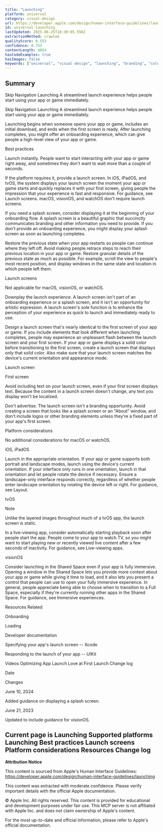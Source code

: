 ```yaml
---
title: "Launching"
platform: universal
category: visual-design
url: https://developer.apple.com/design/human-interface-guidelines/launching
id: universal-launching
lastUpdated: 2025-06-25T18:30:05.556Z
extractionMethod: crawlee
qualityScore: 0.553
confidence: 0.753
contentLength: 4854
hasCodeExamples: true
hasImages: false
keywords: ["universal", "visual-design", "launching", "branding", "color", "design", "images", "interface", "layout", "navigation"]
---
```

## Summary

Skip Navigation
Launching
A streamlined launch experience helps people start using your app or game immediately.

Skip Navigation
Launching
A streamlined launch experience helps people start using your app or game immediately.

Launching begins when someone opens your app or game, includes an initial download, and ends when the first screen is ready. After launching completes, you might offer an onboarding experience, which can give people a high-level view of your app or game.

Best practices

Launch instantly. People want to start interacting with your app or game right away, and sometimes they don't want to wait more than a couple of seconds.

If the platform requires it, provide a launch screen. In iOS, iPadOS, and tvOS, the system displays your launch screen the moment your app or game starts and quickly replaces it with your first screen, giving people the impression that your experience is fast and responsive. For guidance, see Launch screens. macOS, visionOS, and watchOS don't require launch screens.

If you need a splash screen, consider displaying it at the beginning of your onboarding flow. A splash screen is a beautiful graphic that succinctly communicates branding and other information you need to provide. If you don't provide an onboarding experience, you might display your splash screen as soon as launching completes.

Restore the previous state when your app restarts so people can continue where they left off. Avoid making people retrace steps to reach their previous location in your app or game. Restore granular details of the previous state as much as possible. For example, scroll the view to people's most recent position, and display windows in the same state and location in which people left them.

Launch screens

Not applicable for macOS, visionOS, or watchOS.

Downplay the launch experience. A launch screen isn't part of an onboarding experience or a splash screen, and it isn't an opportunity for artistic expression. A launch screen's sole function is to enhance the perception of your experience as quick to launch and immediately ready to use.

Design a launch screen that's nearly identical to the first screen of your app or game. If you include elements that look different when launching completes, people may experience an unpleasant flash between the launch screen and your first screen. If your app or game displays a solid color before transitioning to the first screen, create a launch screen that displays only that solid color. Also make sure that your launch screen matches the device's current orientation and appearance mode.

Launch screen

First screen

Avoid including text on your launch screen, even if your first screen displays text. Because the content in a launch screen doesn't change, any text you display won't be localized.

Don't advertise. The launch screen isn't a branding opportunity. Avoid creating a screen that looks like a splash screen or an "About" window, and don't include logos or other branding elements unless they're a fixed part of your app's first screen.

Platform considerations

No additional considerations for macOS or watchOS.

iOS, iPadOS

Launch in the appropriate orientation. If your app or game supports both portrait and landscape modes, launch using the device's current orientation. If your interface only runs in one orientation, launch in that orientation and let people rotate the device if necessary. Ensure a landscape-only interface responds correctly, regardless of whether people enter landscape orientation by rotating the device left or right. For guidance, see Layout.

tvOS

Note

Unlike the layered images throughout much of a tvOS app, the launch screen is static.

In a live-viewing app, consider automatically starting playback soon after people start the app. People come to your app to watch TV, so you might want to start playing new or recently viewed live content after a few seconds of inactivity. For guidance, see Live-viewing apps.

visionOS

Consider launching in the Shared Space even if your app is fully immersive. Opening a window in the Shared Space lets you provide more context about your app or game while giving it time to load, and it also lets you present a control that people can use to open your fully immersive experience. In general, people appreciate being able to choose when to transition to a Full Space, especially if they're currently running other apps in the Shared Space. For guidance, see Immersive experiences.

Resources
Related

Onboarding

Loading

Developer documentation

Specifying your app's launch screen -- Xcode

Responding to the launch of your app -- UIKit

Videos
Optimizing App Launch
Love at First Launch
Change log

Date

Changes

June 10, 2024

Added guidance on displaying a splash screen.

June 21, 2023

Updated to include guidance for visionOS.

Current page is Launching
Supported platforms
Launching
Best practices
Launch screens
Platform considerations
Resources
Change log
---

**Attribution Notice**

This content is sourced from Apple's Human Interface Guidelines: https://developer.apple.com/design/human-interface-guidelines/launching

This content was extracted with moderate confidence. Please verify important details with the official Apple documentation.

© Apple Inc. All rights reserved. This content is provided for educational and development purposes under fair use. This MCP server is not affiliated with Apple Inc. and does not claim ownership of Apple's content.

For the most up-to-date and official information, please refer to Apple's official documentation.
